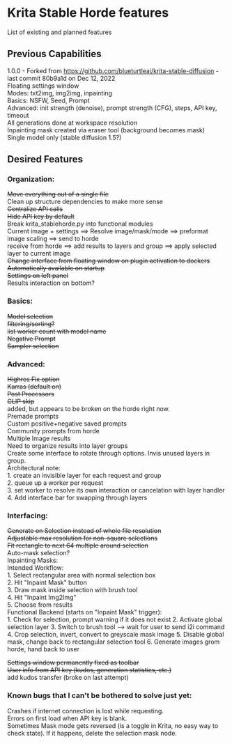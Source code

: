 # Krita Stable Horde features
List of existing and planned features  
## Previous Capabilities
1.0.0 - Forked from https://github.com/blueturtleai/krita-stable-diffusion - last commit 80b9a1d on Dec 12, 2022  
    Floating settings window  
        Modes: txt2img, img2img, inpainting  
        Basics: NSFW, Seed, Prompt  
        Advanced: init strength (denoise), prompt strength (CFG), steps, API key, timeout  
    All generations done at workspace resolution  
    Inpainting mask created via eraser tool (background becomes mask)  
    Single model only (stable diffusion 1.5?)  
## Desired Features
### Organization:
~~Move everything out of a single file~~  
Clean up structure dependencies to make more sense  
~~Centralize API calls~~  
~~Hide API key by default~~  
Break krita_stablehorde.py into functional modules  
    Current image + settings ==> Resolve image/mask/mode ==> preformat image scaling ==> send to horde  
    receive from horde ==> add results to layers and group ==> apply selected layer to current image  
~~Change interface from floating window on plugin activation to dockers~~  
    ~~Automatically available on startup~~  
    ~~Settings on left panel~~  
    Results interaction on bottom?  
### Basics:
~~Model selection~~  
    ~~filtering/sorting?~~  
    ~~list worker count with model name~~  
~~Negative Prompt~~  
~~Sampler selection~~  
### Advanced:
~~Highres Fix option~~  
~~Karras (default on)~~  
~~Post Processors~~  
~~CLIP skip~~  
    added, but appears to be broken on the horde right now.  
Premade prompts  
    Custom positive+negative saved prompts  
    Community prompts from horde  
Multiple Image results  
    Need to organize results into layer groups  
    Create some interface to rotate through options. Invis unused layers in group.  
        Architectural note:  
        1. create an invisible layer for each request and group  
        2. queue up a worker per request  
        3. set worker to resolve its own interaction or cancelation with layer handler  
        4. Add interface bar for swapping through layers
### Interfacing:
~~Generate on Selection instead of whole file resolution~~  
    ~~Adjustable max resolution for non-square selections~~  
    ~~Fit rectangle to next 64 multiple around selection~~  
    Auto-mask selection?  
    Inpainting Masks:  
        Intended Workflow:  
            1. Select rectangular area with normal selection box  
            2. Hit "Inpaint Mask" button  
            3. Draw mask inside selection with brush tool  
            4. Hit "Inpaint Img2Img"  
            5. Choose from results  
        Functional Backend (starts on "Inpaint Mask" trigger):  
            1. Check for selection, prompt warning if it does not exist
            2. Activate global selection layer
            3. Switch to brush tool --> wait for user to send i2i command
            4. Crop selection, invert, convert to greyscale mask image
            5. Disable global mask, change back to rectangular selection tool
            6. Generate images grom horde, hand back to user

~~Settings window permanently fixed as toolbar~~  
~~User info from API key (kudos, generation statistics, etc.)~~  
    add kudos transfer (broke on last attempt)  
### Known bugs that I can't be bothered to solve just yet:
Crashes if internet connection is lost while requesting.  
Errors on first load when API key is blank.  
Sometimes Mask mode gets reversed (is a toggle in Krita, no easy way to check state). If it happens, delete the selection mask node.  